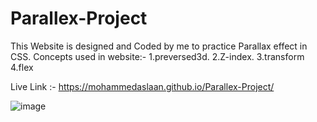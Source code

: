 # Parallex-Project
This Website is designed and Coded by me to practice Parallax effect in CSS.
Concepts used in website:-
  1.preversed3d.
  2.Z-index.
  3.transform
  4.flex
  
Live Link :- https://mohammedaslaan.github.io/Parallex-Project/


  ![image](https://user-images.githubusercontent.com/81412984/216104179-ea020085-c836-480c-9861-3bd1ebdf3714.png)

